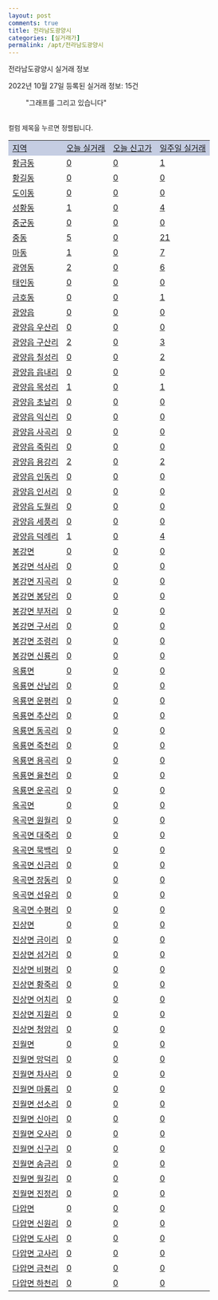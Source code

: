 ```yaml
---
layout: post
comments: true
title: 전라남도광양시
categories: [실거래가]
permalink: /apt/전라남도광양시
---
```


전라남도광양시 실거래 정보

2022년 10월 27일 등록된 실거래 정보: 15건

<!--<script async src="https://pagead2.googlesyndication.com/pagead/js/adsbygoogle.js?client=ca-pub-3485438051770037"
 crossorigin="anonymous"></script>-->

<script type="text/javascript">
  google.charts.load('current', {'packages':['corechart']});
  google.charts.setOnLoadCallback(drawChart);

  function drawChart() {
    var data = google.visualization.arrayToDataTable([['거래일', '매매', '전월세', '전매'], ['21-01', 3, 1, 0], ['21-02', 0, 13, 0], ['21-03', 0, 1, 0], ['21-04', 0, 1, 0], ['21-05', 0, 1, 0], ['21-06', 0, 1, 0], ['21-07', 0, 8, 0], ['21-08', 44, 29, 5], ['21-09', 9, 9, 1], ['21-10', 33, 16, 2], ['21-11', 177, 126, 6], ['21-12', 196, 122, 5], ['22-01', 142, 113, 4], ['22-02', 174, 341, 10], ['22-03', 218, 259, 23], ['22-04', 181, 156, 10], ['22-05', 238, 204, 12], ['22-06', 166, 171, 19], ['22-07', 187, 190, 35], ['22-08', 156, 259, 26], ['22-09', 160, 211, 26], ['22-10', 83, 77, 13]]);

    var options = {
      title: '최근 1년간 유형별 거래량 추이',
      legend: { position: 'bottom' }
    };

    setTimeout(function() {
        var chart = new google.visualization.LineChart(document.getElementById('columnchart_material'));
        chart.draw(data, (options));
        document.getElementById('loading').style.display = 'none';
        var dayLabel = (new Date()).getDay();
        if (dayLabel < 2) {
            sorttable.innerSortFunction.apply(document.getElementById('week'), []);
            sorttable.innerSortFunction.apply(document.getElementById('week'), []);        
        }
        else {
            sorttable.innerSortFunction.apply(document.getElementById('today'), []);
            sorttable.innerSortFunction.apply(document.getElementById('today'), []);
        }
    }, 200);

  }
</script>

<div id="loading" style="z-index:20; display: block; margin-left: 35px">"그래프를 그리고 있습니다"</div>
<div id="columnchart_material" style="width: 95%; margin-left: -35px; display: block"></div>
<!--<div style="width: 95%; margin-left: -35px; display: block">
      <script async src="https://pagead2.googlesyndication.com/pagead/js/adsbygoogle.js?client=ca-pub-3485438051770037"
          crossorigin="anonymous"></script>
      <ins class="adsbygoogle"
          style="display:block"
          data-ad-format="fluid"
          data-ad-layout-key="-fb+5w+4e-db+86"
          data-ad-client="ca-pub-3485438051770037"
          data-ad-slot="1827090281"></ins>
      <script>
          (adsbygoogle = window.adsbygoogle || []).push({});
      </script>
</div>-->
<br>

<font size='small' style='font-size: small;'>컬럼 제목을 누르면 정렬됩니다.</font>
<table class="sortable">
  <tr style='background-color: rgba(114, 132, 186,0.4);'>
    <td id="region"><a href="#">지역</a></td>
    <td id="today"><a href="#">오늘 실거래</a></td>
    <td id="today_new"><a href="#">오늘 신고가</a></td>
    <td id="week"><a href="#">일주일 실거래</a></td>
  </tr>

  
  <tr class="item">
    <td><a href="전라남도광양시황금동">황금동</a></td>
    <td><a href="전라남도광양시황금동">0</a></td>
    <td><a href="전라남도광양시황금동">0</a></td>
    <td><a href="전라남도광양시황금동">1</a></td>
  </tr>
    

  <tr class="item">
    <td><a href="전라남도광양시황길동">황길동</a></td>
    <td><a href="전라남도광양시황길동">0</a></td>
    <td><a href="전라남도광양시황길동">0</a></td>
    <td><a href="전라남도광양시황길동">0</a></td>
  </tr>
    

  <tr class="item">
    <td><a href="전라남도광양시도이동">도이동</a></td>
    <td><a href="전라남도광양시도이동">0</a></td>
    <td><a href="전라남도광양시도이동">0</a></td>
    <td><a href="전라남도광양시도이동">0</a></td>
  </tr>
    

  <tr class="item">
    <td><a href="전라남도광양시성황동">성황동</a></td>
    <td><a href="전라남도광양시성황동">1</a></td>
    <td><a href="전라남도광양시성황동">0</a></td>
    <td><a href="전라남도광양시성황동">4</a></td>
  </tr>
    

  <tr class="item">
    <td><a href="전라남도광양시중군동">중군동</a></td>
    <td><a href="전라남도광양시중군동">0</a></td>
    <td><a href="전라남도광양시중군동">0</a></td>
    <td><a href="전라남도광양시중군동">0</a></td>
  </tr>
    

  <tr class="item">
    <td><a href="전라남도광양시중동">중동</a></td>
    <td><a href="전라남도광양시중동">5</a></td>
    <td><a href="전라남도광양시중동">0</a></td>
    <td><a href="전라남도광양시중동">21</a></td>
  </tr>
    

  <tr class="item">
    <td><a href="전라남도광양시마동">마동</a></td>
    <td><a href="전라남도광양시마동">1</a></td>
    <td><a href="전라남도광양시마동">0</a></td>
    <td><a href="전라남도광양시마동">7</a></td>
  </tr>
    

  <tr class="item">
    <td><a href="전라남도광양시광영동">광영동</a></td>
    <td><a href="전라남도광양시광영동">2</a></td>
    <td><a href="전라남도광양시광영동">0</a></td>
    <td><a href="전라남도광양시광영동">6</a></td>
  </tr>
    

  <tr class="item">
    <td><a href="전라남도광양시태인동">태인동</a></td>
    <td><a href="전라남도광양시태인동">0</a></td>
    <td><a href="전라남도광양시태인동">0</a></td>
    <td><a href="전라남도광양시태인동">0</a></td>
  </tr>
    

  <tr class="item">
    <td><a href="전라남도광양시금호동">금호동</a></td>
    <td><a href="전라남도광양시금호동">0</a></td>
    <td><a href="전라남도광양시금호동">0</a></td>
    <td><a href="전라남도광양시금호동">1</a></td>
  </tr>
    

  <tr class="item">
    <td><a href="전라남도광양시광양읍">광양읍</a></td>
    <td><a href="전라남도광양시광양읍">0</a></td>
    <td><a href="전라남도광양시광양읍">0</a></td>
    <td><a href="전라남도광양시광양읍">0</a></td>
  </tr>
    

  <tr class="item">
    <td><a href="전라남도광양시광양읍우산리">광양읍 우산리</a></td>
    <td><a href="전라남도광양시광양읍우산리">0</a></td>
    <td><a href="전라남도광양시광양읍우산리">0</a></td>
    <td><a href="전라남도광양시광양읍우산리">0</a></td>
  </tr>
    

  <tr class="item">
    <td><a href="전라남도광양시광양읍구산리">광양읍 구산리</a></td>
    <td><a href="전라남도광양시광양읍구산리">2</a></td>
    <td><a href="전라남도광양시광양읍구산리">0</a></td>
    <td><a href="전라남도광양시광양읍구산리">3</a></td>
  </tr>
    

  <tr class="item">
    <td><a href="전라남도광양시광양읍칠성리">광양읍 칠성리</a></td>
    <td><a href="전라남도광양시광양읍칠성리">0</a></td>
    <td><a href="전라남도광양시광양읍칠성리">0</a></td>
    <td><a href="전라남도광양시광양읍칠성리">2</a></td>
  </tr>
    

  <tr class="item">
    <td><a href="전라남도광양시광양읍읍내리">광양읍 읍내리</a></td>
    <td><a href="전라남도광양시광양읍읍내리">0</a></td>
    <td><a href="전라남도광양시광양읍읍내리">0</a></td>
    <td><a href="전라남도광양시광양읍읍내리">0</a></td>
  </tr>
    

  <tr class="item">
    <td><a href="전라남도광양시광양읍목성리">광양읍 목성리</a></td>
    <td><a href="전라남도광양시광양읍목성리">1</a></td>
    <td><a href="전라남도광양시광양읍목성리">0</a></td>
    <td><a href="전라남도광양시광양읍목성리">1</a></td>
  </tr>
    

  <tr class="item">
    <td><a href="전라남도광양시광양읍초남리">광양읍 초남리</a></td>
    <td><a href="전라남도광양시광양읍초남리">0</a></td>
    <td><a href="전라남도광양시광양읍초남리">0</a></td>
    <td><a href="전라남도광양시광양읍초남리">0</a></td>
  </tr>
    

  <tr class="item">
    <td><a href="전라남도광양시광양읍익신리">광양읍 익신리</a></td>
    <td><a href="전라남도광양시광양읍익신리">0</a></td>
    <td><a href="전라남도광양시광양읍익신리">0</a></td>
    <td><a href="전라남도광양시광양읍익신리">0</a></td>
  </tr>
    

  <tr class="item">
    <td><a href="전라남도광양시광양읍사곡리">광양읍 사곡리</a></td>
    <td><a href="전라남도광양시광양읍사곡리">0</a></td>
    <td><a href="전라남도광양시광양읍사곡리">0</a></td>
    <td><a href="전라남도광양시광양읍사곡리">0</a></td>
  </tr>
    

  <tr class="item">
    <td><a href="전라남도광양시광양읍죽림리">광양읍 죽림리</a></td>
    <td><a href="전라남도광양시광양읍죽림리">0</a></td>
    <td><a href="전라남도광양시광양읍죽림리">0</a></td>
    <td><a href="전라남도광양시광양읍죽림리">0</a></td>
  </tr>
    

  <tr class="item">
    <td><a href="전라남도광양시광양읍용강리">광양읍 용강리</a></td>
    <td><a href="전라남도광양시광양읍용강리">2</a></td>
    <td><a href="전라남도광양시광양읍용강리">0</a></td>
    <td><a href="전라남도광양시광양읍용강리">2</a></td>
  </tr>
    

  <tr class="item">
    <td><a href="전라남도광양시광양읍인동리">광양읍 인동리</a></td>
    <td><a href="전라남도광양시광양읍인동리">0</a></td>
    <td><a href="전라남도광양시광양읍인동리">0</a></td>
    <td><a href="전라남도광양시광양읍인동리">0</a></td>
  </tr>
    

  <tr class="item">
    <td><a href="전라남도광양시광양읍인서리">광양읍 인서리</a></td>
    <td><a href="전라남도광양시광양읍인서리">0</a></td>
    <td><a href="전라남도광양시광양읍인서리">0</a></td>
    <td><a href="전라남도광양시광양읍인서리">0</a></td>
  </tr>
    

  <tr class="item">
    <td><a href="전라남도광양시광양읍도월리">광양읍 도월리</a></td>
    <td><a href="전라남도광양시광양읍도월리">0</a></td>
    <td><a href="전라남도광양시광양읍도월리">0</a></td>
    <td><a href="전라남도광양시광양읍도월리">0</a></td>
  </tr>
    

  <tr class="item">
    <td><a href="전라남도광양시광양읍세풍리">광양읍 세풍리</a></td>
    <td><a href="전라남도광양시광양읍세풍리">0</a></td>
    <td><a href="전라남도광양시광양읍세풍리">0</a></td>
    <td><a href="전라남도광양시광양읍세풍리">0</a></td>
  </tr>
    

  <tr class="item">
    <td><a href="전라남도광양시광양읍덕례리">광양읍 덕례리</a></td>
    <td><a href="전라남도광양시광양읍덕례리">1</a></td>
    <td><a href="전라남도광양시광양읍덕례리">0</a></td>
    <td><a href="전라남도광양시광양읍덕례리">4</a></td>
  </tr>
    

  <tr class="item">
    <td><a href="전라남도광양시봉강면">봉강면</a></td>
    <td><a href="전라남도광양시봉강면">0</a></td>
    <td><a href="전라남도광양시봉강면">0</a></td>
    <td><a href="전라남도광양시봉강면">0</a></td>
  </tr>
    

  <tr class="item">
    <td><a href="전라남도광양시봉강면석사리">봉강면 석사리</a></td>
    <td><a href="전라남도광양시봉강면석사리">0</a></td>
    <td><a href="전라남도광양시봉강면석사리">0</a></td>
    <td><a href="전라남도광양시봉강면석사리">0</a></td>
  </tr>
    

  <tr class="item">
    <td><a href="전라남도광양시봉강면지곡리">봉강면 지곡리</a></td>
    <td><a href="전라남도광양시봉강면지곡리">0</a></td>
    <td><a href="전라남도광양시봉강면지곡리">0</a></td>
    <td><a href="전라남도광양시봉강면지곡리">0</a></td>
  </tr>
    

  <tr class="item">
    <td><a href="전라남도광양시봉강면봉당리">봉강면 봉당리</a></td>
    <td><a href="전라남도광양시봉강면봉당리">0</a></td>
    <td><a href="전라남도광양시봉강면봉당리">0</a></td>
    <td><a href="전라남도광양시봉강면봉당리">0</a></td>
  </tr>
    

  <tr class="item">
    <td><a href="전라남도광양시봉강면부저리">봉강면 부저리</a></td>
    <td><a href="전라남도광양시봉강면부저리">0</a></td>
    <td><a href="전라남도광양시봉강면부저리">0</a></td>
    <td><a href="전라남도광양시봉강면부저리">0</a></td>
  </tr>
    

  <tr class="item">
    <td><a href="전라남도광양시봉강면구서리">봉강면 구서리</a></td>
    <td><a href="전라남도광양시봉강면구서리">0</a></td>
    <td><a href="전라남도광양시봉강면구서리">0</a></td>
    <td><a href="전라남도광양시봉강면구서리">0</a></td>
  </tr>
    

  <tr class="item">
    <td><a href="전라남도광양시봉강면조령리">봉강면 조령리</a></td>
    <td><a href="전라남도광양시봉강면조령리">0</a></td>
    <td><a href="전라남도광양시봉강면조령리">0</a></td>
    <td><a href="전라남도광양시봉강면조령리">0</a></td>
  </tr>
    

  <tr class="item">
    <td><a href="전라남도광양시봉강면신룡리">봉강면 신룡리</a></td>
    <td><a href="전라남도광양시봉강면신룡리">0</a></td>
    <td><a href="전라남도광양시봉강면신룡리">0</a></td>
    <td><a href="전라남도광양시봉강면신룡리">0</a></td>
  </tr>
    

  <tr class="item">
    <td><a href="전라남도광양시옥룡면">옥룡면</a></td>
    <td><a href="전라남도광양시옥룡면">0</a></td>
    <td><a href="전라남도광양시옥룡면">0</a></td>
    <td><a href="전라남도광양시옥룡면">0</a></td>
  </tr>
    

  <tr class="item">
    <td><a href="전라남도광양시옥룡면산남리">옥룡면 산남리</a></td>
    <td><a href="전라남도광양시옥룡면산남리">0</a></td>
    <td><a href="전라남도광양시옥룡면산남리">0</a></td>
    <td><a href="전라남도광양시옥룡면산남리">0</a></td>
  </tr>
    

  <tr class="item">
    <td><a href="전라남도광양시옥룡면운평리">옥룡면 운평리</a></td>
    <td><a href="전라남도광양시옥룡면운평리">0</a></td>
    <td><a href="전라남도광양시옥룡면운평리">0</a></td>
    <td><a href="전라남도광양시옥룡면운평리">0</a></td>
  </tr>
    

  <tr class="item">
    <td><a href="전라남도광양시옥룡면추산리">옥룡면 추산리</a></td>
    <td><a href="전라남도광양시옥룡면추산리">0</a></td>
    <td><a href="전라남도광양시옥룡면추산리">0</a></td>
    <td><a href="전라남도광양시옥룡면추산리">0</a></td>
  </tr>
    

  <tr class="item">
    <td><a href="전라남도광양시옥룡면동곡리">옥룡면 동곡리</a></td>
    <td><a href="전라남도광양시옥룡면동곡리">0</a></td>
    <td><a href="전라남도광양시옥룡면동곡리">0</a></td>
    <td><a href="전라남도광양시옥룡면동곡리">0</a></td>
  </tr>
    

  <tr class="item">
    <td><a href="전라남도광양시옥룡면죽천리">옥룡면 죽천리</a></td>
    <td><a href="전라남도광양시옥룡면죽천리">0</a></td>
    <td><a href="전라남도광양시옥룡면죽천리">0</a></td>
    <td><a href="전라남도광양시옥룡면죽천리">0</a></td>
  </tr>
    

  <tr class="item">
    <td><a href="전라남도광양시옥룡면용곡리">옥룡면 용곡리</a></td>
    <td><a href="전라남도광양시옥룡면용곡리">0</a></td>
    <td><a href="전라남도광양시옥룡면용곡리">0</a></td>
    <td><a href="전라남도광양시옥룡면용곡리">0</a></td>
  </tr>
    

  <tr class="item">
    <td><a href="전라남도광양시옥룡면율천리">옥룡면 율천리</a></td>
    <td><a href="전라남도광양시옥룡면율천리">0</a></td>
    <td><a href="전라남도광양시옥룡면율천리">0</a></td>
    <td><a href="전라남도광양시옥룡면율천리">0</a></td>
  </tr>
    

  <tr class="item">
    <td><a href="전라남도광양시옥룡면운곡리">옥룡면 운곡리</a></td>
    <td><a href="전라남도광양시옥룡면운곡리">0</a></td>
    <td><a href="전라남도광양시옥룡면운곡리">0</a></td>
    <td><a href="전라남도광양시옥룡면운곡리">0</a></td>
  </tr>
    

  <tr class="item">
    <td><a href="전라남도광양시옥곡면">옥곡면</a></td>
    <td><a href="전라남도광양시옥곡면">0</a></td>
    <td><a href="전라남도광양시옥곡면">0</a></td>
    <td><a href="전라남도광양시옥곡면">0</a></td>
  </tr>
    

  <tr class="item">
    <td><a href="전라남도광양시옥곡면원월리">옥곡면 원월리</a></td>
    <td><a href="전라남도광양시옥곡면원월리">0</a></td>
    <td><a href="전라남도광양시옥곡면원월리">0</a></td>
    <td><a href="전라남도광양시옥곡면원월리">0</a></td>
  </tr>
    

  <tr class="item">
    <td><a href="전라남도광양시옥곡면대죽리">옥곡면 대죽리</a></td>
    <td><a href="전라남도광양시옥곡면대죽리">0</a></td>
    <td><a href="전라남도광양시옥곡면대죽리">0</a></td>
    <td><a href="전라남도광양시옥곡면대죽리">0</a></td>
  </tr>
    

  <tr class="item">
    <td><a href="전라남도광양시옥곡면묵백리">옥곡면 묵백리</a></td>
    <td><a href="전라남도광양시옥곡면묵백리">0</a></td>
    <td><a href="전라남도광양시옥곡면묵백리">0</a></td>
    <td><a href="전라남도광양시옥곡면묵백리">0</a></td>
  </tr>
    

  <tr class="item">
    <td><a href="전라남도광양시옥곡면신금리">옥곡면 신금리</a></td>
    <td><a href="전라남도광양시옥곡면신금리">0</a></td>
    <td><a href="전라남도광양시옥곡면신금리">0</a></td>
    <td><a href="전라남도광양시옥곡면신금리">0</a></td>
  </tr>
    

  <tr class="item">
    <td><a href="전라남도광양시옥곡면장동리">옥곡면 장동리</a></td>
    <td><a href="전라남도광양시옥곡면장동리">0</a></td>
    <td><a href="전라남도광양시옥곡면장동리">0</a></td>
    <td><a href="전라남도광양시옥곡면장동리">0</a></td>
  </tr>
    

  <tr class="item">
    <td><a href="전라남도광양시옥곡면선유리">옥곡면 선유리</a></td>
    <td><a href="전라남도광양시옥곡면선유리">0</a></td>
    <td><a href="전라남도광양시옥곡면선유리">0</a></td>
    <td><a href="전라남도광양시옥곡면선유리">0</a></td>
  </tr>
    

  <tr class="item">
    <td><a href="전라남도광양시옥곡면수평리">옥곡면 수평리</a></td>
    <td><a href="전라남도광양시옥곡면수평리">0</a></td>
    <td><a href="전라남도광양시옥곡면수평리">0</a></td>
    <td><a href="전라남도광양시옥곡면수평리">0</a></td>
  </tr>
    

  <tr class="item">
    <td><a href="전라남도광양시진상면">진상면</a></td>
    <td><a href="전라남도광양시진상면">0</a></td>
    <td><a href="전라남도광양시진상면">0</a></td>
    <td><a href="전라남도광양시진상면">0</a></td>
  </tr>
    

  <tr class="item">
    <td><a href="전라남도광양시진상면금이리">진상면 금이리</a></td>
    <td><a href="전라남도광양시진상면금이리">0</a></td>
    <td><a href="전라남도광양시진상면금이리">0</a></td>
    <td><a href="전라남도광양시진상면금이리">0</a></td>
  </tr>
    

  <tr class="item">
    <td><a href="전라남도광양시진상면섬거리">진상면 섬거리</a></td>
    <td><a href="전라남도광양시진상면섬거리">0</a></td>
    <td><a href="전라남도광양시진상면섬거리">0</a></td>
    <td><a href="전라남도광양시진상면섬거리">0</a></td>
  </tr>
    

  <tr class="item">
    <td><a href="전라남도광양시진상면비평리">진상면 비평리</a></td>
    <td><a href="전라남도광양시진상면비평리">0</a></td>
    <td><a href="전라남도광양시진상면비평리">0</a></td>
    <td><a href="전라남도광양시진상면비평리">0</a></td>
  </tr>
    

  <tr class="item">
    <td><a href="전라남도광양시진상면황죽리">진상면 황죽리</a></td>
    <td><a href="전라남도광양시진상면황죽리">0</a></td>
    <td><a href="전라남도광양시진상면황죽리">0</a></td>
    <td><a href="전라남도광양시진상면황죽리">0</a></td>
  </tr>
    

  <tr class="item">
    <td><a href="전라남도광양시진상면어치리">진상면 어치리</a></td>
    <td><a href="전라남도광양시진상면어치리">0</a></td>
    <td><a href="전라남도광양시진상면어치리">0</a></td>
    <td><a href="전라남도광양시진상면어치리">0</a></td>
  </tr>
    

  <tr class="item">
    <td><a href="전라남도광양시진상면지원리">진상면 지원리</a></td>
    <td><a href="전라남도광양시진상면지원리">0</a></td>
    <td><a href="전라남도광양시진상면지원리">0</a></td>
    <td><a href="전라남도광양시진상면지원리">0</a></td>
  </tr>
    

  <tr class="item">
    <td><a href="전라남도광양시진상면청암리">진상면 청암리</a></td>
    <td><a href="전라남도광양시진상면청암리">0</a></td>
    <td><a href="전라남도광양시진상면청암리">0</a></td>
    <td><a href="전라남도광양시진상면청암리">0</a></td>
  </tr>
    

  <tr class="item">
    <td><a href="전라남도광양시진월면">진월면</a></td>
    <td><a href="전라남도광양시진월면">0</a></td>
    <td><a href="전라남도광양시진월면">0</a></td>
    <td><a href="전라남도광양시진월면">0</a></td>
  </tr>
    

  <tr class="item">
    <td><a href="전라남도광양시진월면망덕리">진월면 망덕리</a></td>
    <td><a href="전라남도광양시진월면망덕리">0</a></td>
    <td><a href="전라남도광양시진월면망덕리">0</a></td>
    <td><a href="전라남도광양시진월면망덕리">0</a></td>
  </tr>
    

  <tr class="item">
    <td><a href="전라남도광양시진월면차사리">진월면 차사리</a></td>
    <td><a href="전라남도광양시진월면차사리">0</a></td>
    <td><a href="전라남도광양시진월면차사리">0</a></td>
    <td><a href="전라남도광양시진월면차사리">0</a></td>
  </tr>
    

  <tr class="item">
    <td><a href="전라남도광양시진월면마룡리">진월면 마룡리</a></td>
    <td><a href="전라남도광양시진월면마룡리">0</a></td>
    <td><a href="전라남도광양시진월면마룡리">0</a></td>
    <td><a href="전라남도광양시진월면마룡리">0</a></td>
  </tr>
    

  <tr class="item">
    <td><a href="전라남도광양시진월면선소리">진월면 선소리</a></td>
    <td><a href="전라남도광양시진월면선소리">0</a></td>
    <td><a href="전라남도광양시진월면선소리">0</a></td>
    <td><a href="전라남도광양시진월면선소리">0</a></td>
  </tr>
    

  <tr class="item">
    <td><a href="전라남도광양시진월면신아리">진월면 신아리</a></td>
    <td><a href="전라남도광양시진월면신아리">0</a></td>
    <td><a href="전라남도광양시진월면신아리">0</a></td>
    <td><a href="전라남도광양시진월면신아리">0</a></td>
  </tr>
    

  <tr class="item">
    <td><a href="전라남도광양시진월면오사리">진월면 오사리</a></td>
    <td><a href="전라남도광양시진월면오사리">0</a></td>
    <td><a href="전라남도광양시진월면오사리">0</a></td>
    <td><a href="전라남도광양시진월면오사리">0</a></td>
  </tr>
    

  <tr class="item">
    <td><a href="전라남도광양시진월면신구리">진월면 신구리</a></td>
    <td><a href="전라남도광양시진월면신구리">0</a></td>
    <td><a href="전라남도광양시진월면신구리">0</a></td>
    <td><a href="전라남도광양시진월면신구리">0</a></td>
  </tr>
    

  <tr class="item">
    <td><a href="전라남도광양시진월면송금리">진월면 송금리</a></td>
    <td><a href="전라남도광양시진월면송금리">0</a></td>
    <td><a href="전라남도광양시진월면송금리">0</a></td>
    <td><a href="전라남도광양시진월면송금리">0</a></td>
  </tr>
    

  <tr class="item">
    <td><a href="전라남도광양시진월면월길리">진월면 월길리</a></td>
    <td><a href="전라남도광양시진월면월길리">0</a></td>
    <td><a href="전라남도광양시진월면월길리">0</a></td>
    <td><a href="전라남도광양시진월면월길리">0</a></td>
  </tr>
    

  <tr class="item">
    <td><a href="전라남도광양시진월면진정리">진월면 진정리</a></td>
    <td><a href="전라남도광양시진월면진정리">0</a></td>
    <td><a href="전라남도광양시진월면진정리">0</a></td>
    <td><a href="전라남도광양시진월면진정리">0</a></td>
  </tr>
    

  <tr class="item">
    <td><a href="전라남도광양시다압면">다압면</a></td>
    <td><a href="전라남도광양시다압면">0</a></td>
    <td><a href="전라남도광양시다압면">0</a></td>
    <td><a href="전라남도광양시다압면">0</a></td>
  </tr>
    

  <tr class="item">
    <td><a href="전라남도광양시다압면신원리">다압면 신원리</a></td>
    <td><a href="전라남도광양시다압면신원리">0</a></td>
    <td><a href="전라남도광양시다압면신원리">0</a></td>
    <td><a href="전라남도광양시다압면신원리">0</a></td>
  </tr>
    

  <tr class="item">
    <td><a href="전라남도광양시다압면도사리">다압면 도사리</a></td>
    <td><a href="전라남도광양시다압면도사리">0</a></td>
    <td><a href="전라남도광양시다압면도사리">0</a></td>
    <td><a href="전라남도광양시다압면도사리">0</a></td>
  </tr>
    

  <tr class="item">
    <td><a href="전라남도광양시다압면고사리">다압면 고사리</a></td>
    <td><a href="전라남도광양시다압면고사리">0</a></td>
    <td><a href="전라남도광양시다압면고사리">0</a></td>
    <td><a href="전라남도광양시다압면고사리">0</a></td>
  </tr>
    

  <tr class="item">
    <td><a href="전라남도광양시다압면금천리">다압면 금천리</a></td>
    <td><a href="전라남도광양시다압면금천리">0</a></td>
    <td><a href="전라남도광양시다압면금천리">0</a></td>
    <td><a href="전라남도광양시다압면금천리">0</a></td>
  </tr>
    

  <tr class="item">
    <td><a href="전라남도광양시다압면하천리">다압면 하천리</a></td>
    <td><a href="전라남도광양시다압면하천리">0</a></td>
    <td><a href="전라남도광양시다압면하천리">0</a></td>
    <td><a href="전라남도광양시다압면하천리">0</a></td>
  </tr>
    


</table>


    